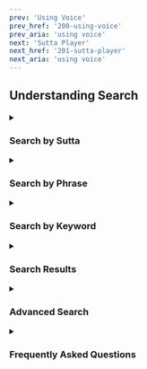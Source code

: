 ```yaml
---
prev: 'Using Voice'
prev_href: '200-using-voice'
prev_aria: 'using voice'
next: 'Sutta Player'
next_href: '201-sutta-player'
next_aria: 'using voice'
---
```


## Understanding Search

<details><summary><h3>Search by Sutta</h3></summary>
To show a specific sutta, enter the sutta acronym, such as: 
<kbd>AN12.23</kbd>

For a longer playlist, enter a comma separated list of suttas such as:
<kbd>SN12.22, SN12.23</kbd>

Use a dash to indicate a range of suttas such as:
<kbd>SN12.22-23</kbd>

You can listen to or download audio for the 
suttas listed in the search results. 

##### Language and Translator

If you need a specific translation,
specify the language and translator. For example:

* <kbd>mn1/en/sujato</kbd> is the English translation of MN 1 by Bhikkhu Sujato
* <kbd>mn1/en/bodhi</kbd> is the English translation of MN 1 by Bhikku Bodhi

To search for a different language, change the 
Translation language in Voice Settings.

</details><!--COMMENT: Sutta Search-->

<details><summary><h3>Search by Phrase</h3></summary>

Enter an exact phrase in upper or lower case 
to find suttas with that phrase. 
For example: <kbd>root of suffering</kbd>.

For Pali searches, enter the romanized phrase such as:
<kbd>nandi dukkhassa mulan</kbd>

Enter partial phrases if you are uncertain about word endings:
<kbd>nandi dukkha</kbd>
</details><!--COMMENT: Phrase Search-->

<details><summary><h3>Search by Keyword</h3></summary>

If you can't remember the exact phrase, 
simply enter the words you know separated by spaces. 
Voice will find the suttas having all the search words.
For example: <kbd>suffering root</kbd>.

Keyword search is slower than phrase search and will return more results.
</details><!--COMMENT: Keyword search-->

<details><summary><h3>Search Results</h3></summary>

Search results are sorted by relevance.
The relevance score is simply the sum of the number of matches plus 
the fraction of matching segments.
Suttas densely packed with search terms have highest relevance.

Voice normally returns up to 5 search results.
Use [Settings](201-settings) to increase the maximum search results.
It takes longer to show more results.
</details><!--COMMENT:Number of Search Results-->

<details><summary><h3>Advanced Search</h3></summary>

#### Regular expressions

Many people on SuttaCentral have been using `grep` for search. 
The `grep` program is very powerful and supports the ability to match 
[regular expressions](https://www.google.com/search?q=grep+-E+option). 
SuttaCentral Voice supports grep regular expressions (e.g., `root.*suffering`).

#### Search Parameters

You can customize search with advanced settings. 
Advanced settings are prefixed with a minus sign, "-":

* **-sl ISO_LANG_2**  Set search language, e.g.: <kbd>-sl de</kbd> chooses Deutsch
* **-d NUMBER**  Set maximum result documents, e.g.: <kbd>-d 50</kbd> finds up to 50 suttas
* **-ml 3**  Require trilingual results.
* **-tc:mn** Restrict search results to Majjhima Nikaya. 

| Parameter | Search |
| :-----: | :-----: |
| -tc:ab | Abhidhamma |
| -tc:an | Aṅguttara Nikāya |
| -tc:as | Adhikaraṇasamatha |
| -tc:ay | Aniyata |
| -tc:bi | Bhikkhuni |
| -tc:bu | Bhikkhu |
| -tc:dn | Dīgha Nikāya |
| -tc:kd | Khandhaka |
| -tc:kn | Khuddaka Nikāya |
| -tc:mn | Majjhima Nikāya |
| -tc:ms | Mahasaṅgīti Tipiṭaka |
| -tc:np | Nissaggiya Pācittiya |
| -tc:pc | Pācittiya |
| -tc:pd | Pātidesanīya |
| -tc:pj | Pārājika |
| -tc:pvr | Parivāra | 
| -tc:sk | Sekhiya |
| -tc:sn | Saṃyutta Nikāya |
| -tc:ss | Saṅghādisesa |
| -tc:su | Sutta |
| -tc:thag | Theragāthā |
| -tc:thig | Therīgāthā |
| -tc:tv | Theravāda |
| -tc:vb | Vibhaṅga |
| -tc:vin | Vinaya |
</details>

<details><summary><h3>Frequently Asked Questions</h3></summary>

#### Why are my results different than SuttaCentral.net search?
Voice only searches segmented texts. 
Segmented texts whose verses have been numbered for reference
across multiple translations.
Voice does not search all translations available in SuttaCentral,
however many are working to add more segmented texts.

</details>

